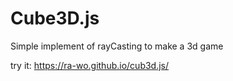 # Cube3D.js
Simple implement of rayCasting to make a 3d game

try it: https://ra-wo.github.io/cub3d.js/
